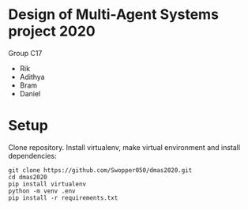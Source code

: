 # Design of Multi-Agent Systems project 2020
Group C17
 - Rik
 - Adithya
 - Bram
 - Daniel

# Setup
Clone repository. Install virtualenv, make virtual environment and install dependencies:
```
git clone https://github.com/Swopper050/dmas2020.git
cd dmas2020
pip install virtualenv
python -m venv .env
pip install -r requirements.txt
```
